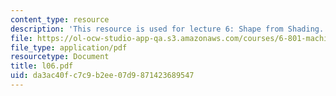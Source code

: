 ```yaml
---
content_type: resource
description: 'This resource is used for lecture 6: Shape from Shading.'
file: https://ol-ocw-studio-app-qa.s3.amazonaws.com/courses/6-801-machine-vision-fall-2004/da3ac40fc7c9b2ee07d9871423689547_l06.pdf
file_type: application/pdf
resourcetype: Document
title: l06.pdf
uid: da3ac40f-c7c9-b2ee-07d9-871423689547
---
```

